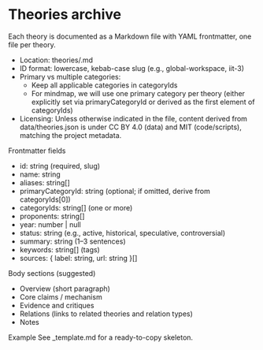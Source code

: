 # Theories archive

Each theory is documented as a Markdown file with YAML frontmatter, one file per theory.

- Location: theories/<id>.md
- ID format: lowercase, kebab-case slug (e.g., global-workspace, iit-3)
- Primary vs multiple categories:
  - Keep all applicable categories in categoryIds
  - For mindmap, we will use one primary category per theory (either explicitly set via primaryCategoryId or derived as the first element of categoryIds)
- Licensing: Unless otherwise indicated in the file, content derived from data/theories.json is under CC BY 4.0 (data) and MIT (code/scripts), matching the project metadata.

Frontmatter fields
- id: string (required, slug)
- name: string
- aliases: string[]
- primaryCategoryId: string (optional; if omitted, derive from categoryIds[0])
- categoryIds: string[] (one or more)
- proponents: string[]
- year: number | null
- status: string (e.g., active, historical, speculative, controversial)
- summary: string (1–3 sentences)
- keywords: string[] (tags)
- sources: { label: string, url: string }[]

Body sections (suggested)
- Overview (short paragraph)
- Core claims / mechanism
- Evidence and critiques
- Relations (links to related theories and relation types)
- Notes

Example
See _template.md for a ready-to-copy skeleton.

